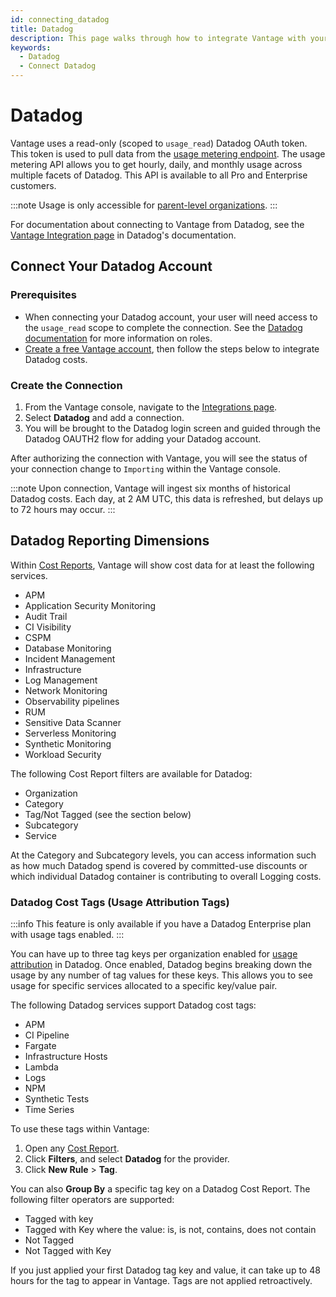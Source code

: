 ```yaml
---
id: connecting_datadog
title: Datadog
description: This page walks through how to integrate Vantage with your Datadog account.
keywords:
  - Datadog
  - Connect Datadog
---
```


# Datadog

Vantage uses a read-only (scoped to `usage_read`) Datadog OAuth token. This token is used to pull data from the [usage metering endpoint](https://docs.datadoghq.com/api/latest/usage-metering/). The usage metering API allows you to get hourly, daily, and monthly usage across multiple facets of Datadog. This API is available to all Pro and Enterprise customers.

:::note
Usage is only accessible for [parent-level organizations](https://docs.datadoghq.com/account_management/multi_organization/).
:::

For documentation about connecting to Vantage from Datadog, see the [Vantage Integration page](https://docs.datadoghq.com/integrations/vantage/) in Datadog's documentation.

## Connect Your Datadog Account

### Prerequisites

- When connecting your Datadog account, your user will need access to the `usage_read` scope to complete the connection. See the [Datadog documentation](https://docs.datadoghq.com/account_management/rbac/permissions/) for more information on roles.
- [Create a free Vantage account](https://console.vantage.sh/signup), then follow the steps below to integrate Datadog costs.

### Create the Connection

1. From the Vantage console, navigate to the [Integrations page](https://console.vantage.sh/settings/integrations).
2. Select **Datadog** and add a connection.
3. You will be brought to the Datadog login screen and guided through the Datadog OAUTH2 flow for adding your Datadog account.

After authorizing the connection with Vantage, you will see the status of your connection change to `Importing` within the Vantage console.

:::note
Upon connection, Vantage will ingest six months of historical Datadog costs. Each day, at 2 AM UTC, this data is refreshed, but delays up to 72 hours may occur.
:::

## Datadog Reporting Dimensions

Within [Cost Reports](/cost_reports/), Vantage will show cost data for at least the following services.

- APM
- Application Security Monitoring
- Audit Trail
- CI Visibility
- CSPM
- Database Monitoring
- Incident Management
- Infrastructure
- Log Management
- Network Monitoring
- Observability pipelines
- RUM
- Sensitive Data Scanner
- Serverless Monitoring
- Synthetic Monitoring
- Workload Security

The following Cost Report filters are available for Datadog:

- Organization
- Category
- Tag/Not Tagged (see the section below)
- Subcategory
- Service

At the Category and Subcategory levels, you can access information such as how much Datadog spend is covered by committed-use discounts or which individual Datadog container is contributing to overall Logging costs.

### Datadog Cost Tags (Usage Attribution Tags)

:::info
This feature is only available if you have a Datadog Enterprise plan with usage tags enabled.
:::

You can have up to three tag keys per organization enabled for [usage attribution](https://docs.datadoghq.com/account_management/billing/usage_attribution/) in Datadog. Once enabled, Datadog begins breaking down the usage by any number of tag values for these keys. This allows you to see usage for specific services allocated to a specific key/value pair.

The following Datadog services support Datadog cost tags:

- APM
- CI Pipeline
- Fargate
- Infrastructure Hosts
- Lambda
- Logs
- NPM
- Synthetic Tests
- Time Series

To use these tags within Vantage:

1. Open any [Cost Report](/cost_reports).
2. Click **Filters**, and select **Datadog** for the provider.
3. Click **New Rule** > **Tag**.

You can also **Group By** a specific tag key on a Datadog Cost Report. The following filter operators are supported:

- Tagged with key
- Tagged with Key where the value: is, is not, contains, does not contain
- Not Tagged
- Not Tagged with Key

If you just applied your first Datadog tag key and value, it can take up to 48 hours for the tag to appear in Vantage. Tags are not applied retroactively.
